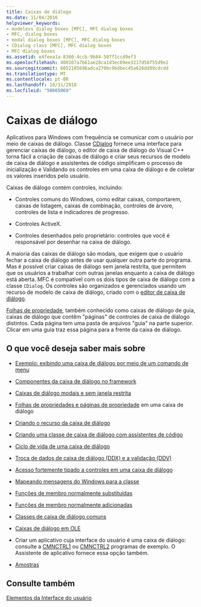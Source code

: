 ```yaml
---
title: Caixas de diálogo
ms.date: 11/04/2016
helpviewer_keywords:
- modeless dialog boxes [MFC], MFC dialog boxes
- MFC, dialog boxes
- modal dialog boxes [MFC], MFC dialog boxes
- CDialog class [MFC], MFC dialog boxes
- MFC dialog boxes
ms.assetid: e4feea1a-8360-4ccb-9b84-507f1ccd9ef3
ms.openlocfilehash: 400107a7b61ae28ca1d3ec69ee3217d58f55d9e2
ms.sourcegitcommit: 6052185696adca270bc9bdbec45a626dd89cdcdd
ms.translationtype: MT
ms.contentlocale: pt-BR
ms.lasthandoff: 10/31/2018
ms.locfileid: "50665069"
---
```

# <a name="dialog-boxes"></a>Caixas de diálogo

Aplicativos para Windows com frequência se comunicar com o usuário por meio de caixas de diálogo. Classe [CDialog](../mfc/reference/cdialog-class.md) fornece uma interface para gerenciar caixas de diálogo, o editor de caixa de diálogo do Visual C++ torna fácil a criação de caixas de diálogo e criar seus recursos de modelo de caixa de diálogo e assistentes de código simplificam o processo de inicialização e Validando os controles em uma caixa de diálogo e de coletar os valores inseridos pelo usuário.

Caixas de diálogo contém controles, incluindo:

- Controles comuns do Windows, como editar caixas, comportarem, caixas de listagem, caixas de combinação, controles de árvore, controles de lista e indicadores de progresso.

- Controles ActiveX.

- Controles desenhados pelo proprietário: controles que você é responsável por desenhar na caixa de diálogo.

A maioria das caixas de diálogo são modais, que exigem que o usuário fechar a caixa de diálogo antes de usar qualquer outra parte do programa. Mas é possível criar caixas de diálogo sem janela restrita, que permitem que os usuários a trabalhar com outras janelas enquanto a caixa de diálogo está aberta. MFC é compatível com os dois tipos de caixa de diálogo com a classe `CDialog`. Os controles são organizados e gerenciados usando um recurso de modelo de caixa de diálogo, criado com o [editor de caixa de diálogo](../windows/dialog-editor.md).

[Folhas de propriedade](../mfc/property-sheets-mfc.md), também conhecido como caixas de diálogo de guia, caixas de diálogo que contêm "páginas" de controles de caixa de diálogo distintos. Cada página tem uma pasta de arquivos "guia" na parte superior. Clicar em uma guia traz essa página para a frente da caixa de diálogo.

## <a name="what-do-you-want-to-know-more-about"></a>O que você deseja saber mais sobre

- [Exemplo: exibindo uma caixa de diálogo por meio de um comando de menu](../mfc/example-displaying-a-dialog-box-via-a-menu-command.md)

- [Componentes da caixa de diálogo no framework](../mfc/dialog-box-components-in-the-framework.md)

- [Caixas de diálogo modais e sem janela restrita](../mfc/modal-and-modeless-dialog-boxes.md)

- [Folhas de propriedades e páginas de propriedade](../mfc/property-sheets-and-property-pages-mfc.md) em uma caixa de diálogo

- [Criando o recurso da caixa de diálogo](../mfc/creating-the-dialog-resource.md)

- [Criando uma classe de caixa de diálogo com assistentes de código](../mfc/creating-a-dialog-class-with-code-wizards.md)

- [Ciclo de vida de uma caixa de diálogo](../mfc/life-cycle-of-a-dialog-box.md)

- [Troca de dados de caixa de diálogo (DDX) e a validação (DDV)](../mfc/dialog-data-exchange-and-validation.md)

- [Acesso fortemente tipado a controles em uma caixa de diálogo](../mfc/type-safe-access-to-controls-in-a-dialog-box.md)

- [Mapeando mensagens do Windows para a classe](../mfc/mapping-windows-messages-to-your-class.md)

- [Funções de membro normalmente substituídas](../mfc/commonly-overridden-member-functions.md)

- [Funções de membro normalmente adicionadas](../mfc/commonly-added-member-functions.md)

- [Classes de caixa de diálogo comuns](../mfc/common-dialog-classes.md)

- [Caixas de diálogo em OLE](../mfc/dialog-boxes-in-ole.md)

- Criar um aplicativo cuja interface do usuário é uma caixa de diálogo: consulte a [CMNCTRL1](../visual-cpp-samples.md) ou [CMNCTRL2](../visual-cpp-samples.md) programas de exemplo. O Assistente de aplicativo fornece essa opção também.

- [Amostras](../mfc/dialog-sample-list.md)

## <a name="see-also"></a>Consulte também

[Elementos da Interface do usuário](../mfc/user-interface-elements-mfc.md)
